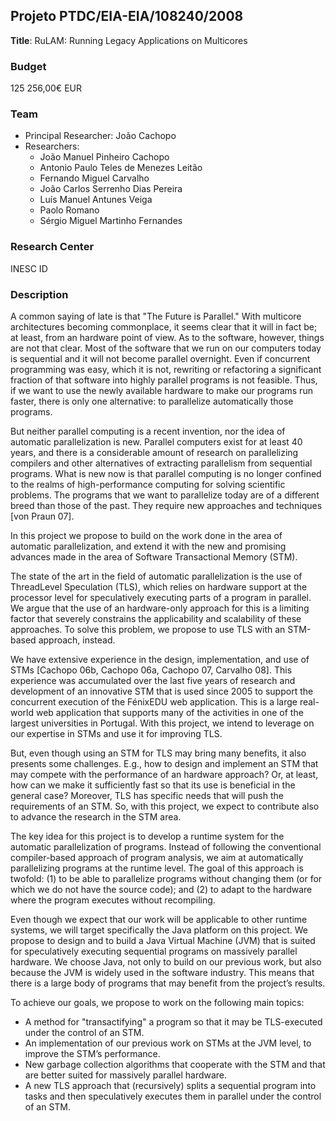 ## Projeto PTDC/EIA-EIA/108240/2008

**Title**: RuLAM: Running Legacy Applications on Multicores

### Budget

125 256,00€ EUR

### Team

* Principal Researcher: João Cachopo
* Researchers: 
  * João Manuel Pinheiro Cachopo
  * Antonio Paulo Teles de Menezes Leitão
  * Fernando Miguel Carvalho
  * João Carlos Serrenho Dias Pereira
  * Luís Manuel Antunes Veiga
  * Paolo Romano
  * Sérgio Miguel Martinho Fernandes

### Research Center

INESC ID

### Description

A common saying of late is that "The Future is Parallel." With multicore architectures becoming commonplace, it seems clear that it will in fact be; at least, from an hardware point of view. As to the software, however, things are not that clear. Most of the software that we run on our computers today is sequential and it will not become parallel overnight. Even if concurrent programming was easy, which it is not, rewriting or refactoring a significant fraction of that software into highly parallel programs is not feasible. Thus, if we want to use the newly available hardware to make our programs run faster, there is only one alternative: to parallelize automatically those programs.

But neither parallel computing is a recent invention, nor the idea of automatic parallelization is new. Parallel computers exist for at least 40 years, and there is a considerable amount of research on parallelizing compilers and other alternatives of extracting parallelism from sequential programs. What is new now is that parallel computing is no longer confined to the realms of high-performance computing for solving scientific problems. The programs that we want to parallelize today are of a different breed than those of the past. They require new approaches and techniques [von Praun 07].

In this project we propose to build on the work done in the area of automatic parallelization, and extend it with the new and promising advances made in the area of Software Transactional Memory (STM).

The state of the art in the field of automatic parallelization is the use of ThreadLevel Speculation (TLS), which relies on hardware support at the processor level for speculatively executing parts of a program in parallel. We argue that the use of an hardware-only approach for this is a limiting factor that severely constrains the applicability and scalability of these approaches. To solve this problem, we propose to use TLS with an STM-based approach, instead.

We have extensive experience in the design, implementation, and use of STMs [Cachopo 06b, Cachopo 06a, Cachopo 07, Carvalho 08]. This experience was accumulated over the last five years of research and development of an innovative STM that is used since 2005 to support the concurrent execution of the FénixEDU web application. This is a large real-world web application that supports many of the activities in one of the largest universities in Portugal. With this project, we intend to leverage on our expertise in STMs and use it for improving TLS.

But, even though using an STM for TLS may bring many benefits, it also presents some challenges. E.g., how to design and implement an STM that may compete with the performance of an hardware approach? Or, at least, how can we make it sufficiently fast so that its use is beneficial in the general case? Moreover, TLS has specific needs that will push the requirements of an STM. So, with this project, we expect to contribute also to advance the research in the STM area.

The key idea for this project is to develop a runtime system for the automatic parallelization of programs. Instead of following the conventional compiler-based approach of program analysis, we aim at automatically parallelizing programs at the runtime level. The goal of this approach is twofold: (1) to be able to parallelize programs without changing them (or for which we do not have the source code); and (2) to adapt to the hardware where the program executes without recompiling.

Even though we expect that our work will be applicable to other runtime systems, we will target specifically the Java platform on this project. We propose to design and to build a Java Virtual Machine (JVM) that is suited for speculatively executing sequential programs on massively parallel hardware. We choose Java, not only to build on our previous work, but also because the JVM is widely used in the software industry. This means that there is a large body of programs that may benefit from the project’s results.

To achieve our goals, we propose to work on the following main topics:
- A method for "transactifying" a program so that it may be TLS-executed under the control of an STM.
- An implementation of our previous work on STMs at the JVM level, to improve the STM’s performance.
- New garbage collection algorithms that cooperate with the STM and that are better suited for massively parallel hardware.
- A new TLS approach that (recursively) splits a sequential program into tasks and then speculatively executes them in parallel under the control of an STM.